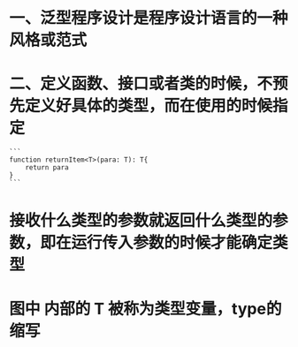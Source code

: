 # 一、泛型程序设计是程序设计语言的一种风格或范式
# 二、定义函数、接口或者类的时候，不预先定义好具体的类型，而在使用的时候指定

    ```
    function returnItem<T>(para: T): T{
        return para
    }
    ```
# 接收什么类型的参数就返回什么类型的参数，即在运行传入参数的时候才能确定类型

# 图中 <T> 内部的 T 被称为类型变量，type的缩写